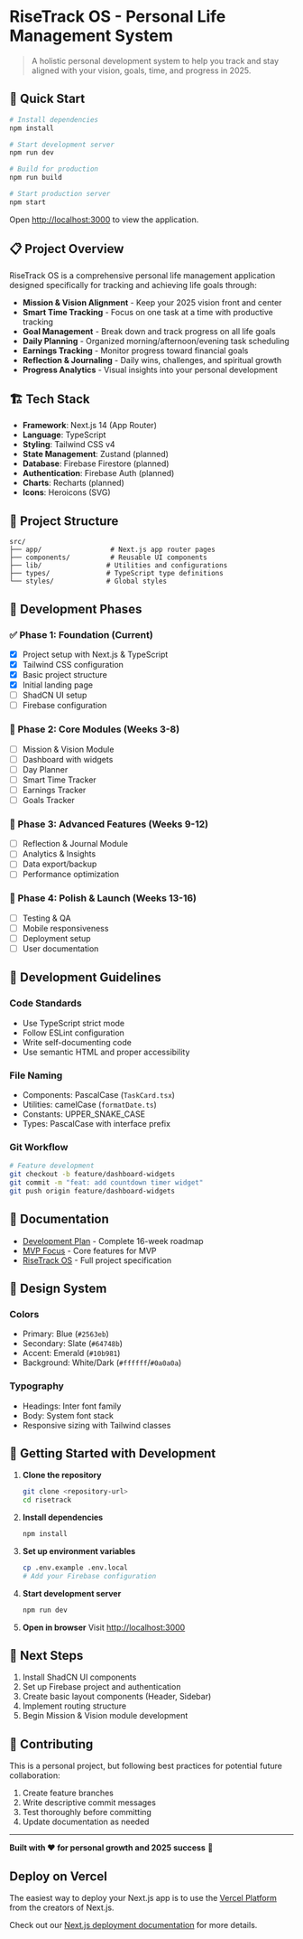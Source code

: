 # RiseTrack OS - Personal Life Management System

> A holistic personal development system to help you track and stay aligned with your vision, goals, time, and progress in 2025.

## 🚀 Quick Start

```bash
# Install dependencies
npm install

# Start development server
npm run dev

# Build for production
npm run build

# Start production server
npm start
```

Open [http://localhost:3000](http://localhost:3000) to view the application.

## 📋 Project Overview

RiseTrack OS is a comprehensive personal life management application designed specifically for tracking and achieving life goals through:

- **Mission & Vision Alignment** - Keep your 2025 vision front and center
- **Smart Time Tracking** - Focus on one task at a time with productive tracking  
- **Goal Management** - Break down and track progress on all life goals
- **Daily Planning** - Organized morning/afternoon/evening task scheduling
- **Earnings Tracking** - Monitor progress toward financial goals
- **Reflection & Journaling** - Daily wins, challenges, and spiritual growth
- **Progress Analytics** - Visual insights into your personal development

## 🏗️ Tech Stack

- **Framework**: Next.js 14 (App Router)
- **Language**: TypeScript
- **Styling**: Tailwind CSS v4
- **State Management**: Zustand (planned)
- **Database**: Firebase Firestore (planned)
- **Authentication**: Firebase Auth (planned)
- **Charts**: Recharts (planned)
- **Icons**: Heroicons (SVG)

## 📁 Project Structure

```
src/
├── app/                 # Next.js app router pages
├── components/          # Reusable UI components
├── lib/                # Utilities and configurations
├── types/              # TypeScript type definitions
└── styles/             # Global styles
```

## 🎯 Development Phases

### ✅ Phase 1: Foundation (Current)
- [x] Project setup with Next.js & TypeScript
- [x] Tailwind CSS configuration
- [x] Basic project structure
- [x] Initial landing page
- [ ] ShadCN UI setup
- [ ] Firebase configuration

### 📅 Phase 2: Core Modules (Weeks 3-8)
- [ ] Mission & Vision Module
- [ ] Dashboard with widgets
- [ ] Day Planner
- [ ] Smart Time Tracker
- [ ] Earnings Tracker  
- [ ] Goals Tracker

### 📅 Phase 3: Advanced Features (Weeks 9-12)
- [ ] Reflection & Journal Module
- [ ] Analytics & Insights
- [ ] Data export/backup
- [ ] Performance optimization

### 📅 Phase 4: Polish & Launch (Weeks 13-16)
- [ ] Testing & QA
- [ ] Mobile responsiveness
- [ ] Deployment setup
- [ ] User documentation

## 🔧 Development Guidelines

### Code Standards
- Use TypeScript strict mode
- Follow ESLint configuration
- Write self-documenting code
- Use semantic HTML and proper accessibility

### File Naming
- Components: PascalCase (`TaskCard.tsx`)
- Utilities: camelCase (`formatDate.ts`)
- Constants: UPPER_SNAKE_CASE
- Types: PascalCase with interface prefix

### Git Workflow
```bash
# Feature development
git checkout -b feature/dashboard-widgets
git commit -m "feat: add countdown timer widget"
git push origin feature/dashboard-widgets
```

## 📖 Documentation

- [Development Plan](./Development%20Plan.md) - Complete 16-week roadmap
- [MVP Focus](./MVP%20Focus.md) - Core features for MVP
- [RiseTrack OS](./RiseTrack%20OS.md) - Full project specification

## 🎨 Design System

### Colors
- Primary: Blue (`#2563eb`)
- Secondary: Slate (`#64748b`) 
- Accent: Emerald (`#10b981`)
- Background: White/Dark (`#ffffff`/`#0a0a0a`)

### Typography
- Headings: Inter font family
- Body: System font stack
- Responsive sizing with Tailwind classes

## 🚀 Getting Started with Development

1. **Clone the repository**
   ```bash
   git clone <repository-url>
   cd risetrack
   ```

2. **Install dependencies**
   ```bash
   npm install
   ```

3. **Set up environment variables**
   ```bash
   cp .env.example .env.local
   # Add your Firebase configuration
   ```

4. **Start development server**
   ```bash
   npm run dev
   ```

5. **Open in browser**
   Visit [http://localhost:3000](http://localhost:3000)

## 📝 Next Steps

1. Install ShadCN UI components
2. Set up Firebase project and authentication
3. Create basic layout components (Header, Sidebar)
4. Implement routing structure
5. Begin Mission & Vision module development

## 🤝 Contributing

This is a personal project, but following best practices for potential future collaboration:

1. Create feature branches
2. Write descriptive commit messages
3. Test thoroughly before committing
4. Update documentation as needed

---

**Built with ❤️ for personal growth and 2025 success** 🚀

## Deploy on Vercel

The easiest way to deploy your Next.js app is to use the [Vercel Platform](https://vercel.com/new?utm_medium=default-template&filter=next.js&utm_source=create-next-app&utm_campaign=create-next-app-readme) from the creators of Next.js.

Check out our [Next.js deployment documentation](https://nextjs.org/docs/app/building-your-application/deploying) for more details.
